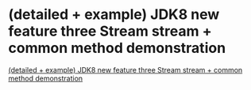 # (detailed + example) JDK8 new feature three Stream stream + common method demonstration
[(detailed + example) JDK8 new feature three Stream stream + common method demonstration](https://aiwithcloud.com/2022/09/15/detailed__example_jdk8_new_feature_three_stream_stream__common_method_demonstration/)